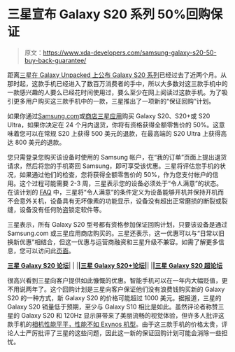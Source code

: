 # 三星宣布 Galaxy S20 系列 50%回购保证

> 原文：<https://www.xda-developers.com/samsung-galaxy-s20-50-buy-back-guarantee/>

距离[三星在 Galaxy Unpacked 上公布 Galaxy S20 系列](https://www.xda-developers.com/samsung-galaxy-s20-specs-features-pricing-availability/)已经过去了近两个月。从那时起，这款手机已经进入了数百万消费者的手中，所以大多数对这三款手机中的一款感兴趣的人要么已经花时间使用过，要么至少在网上阅读过这款手机。为了吸引更多用户购买这三款手机中的一款，三星推出了一项新的“保证回购”计划。

如果你通过[Samsung.com](https://shop-links.co/link/?exclusive=1&publisher_slug=xda&article_name=Samsung+will+buy+back+your+Galaxy+S20+for+50%25+of+the+price+any+time+within+24+months&article_url=https%3A%2F%2Fwww.xda-developers.com%2Fsamsung-galaxy-s20-50-buy-back-guarantee%2F&u1=UUxdaUeUpU27843&url=https%3A%2F%2Fwww.samsung.com%2Fus%2F&ourl=https%3A%2F%2Fwww.samsung.com%2F)或[商店三星应用](https://play.google.com/store/apps/details?id=com.samsung.ecomm)购买 Galaxy S20、S20+或 S20 Ultra，如果你决定在 24 个月内退货，你将有资格获得全额零售价的 50%。这意味着您可以在常规 S20 上获得 500 美元的退款，在最高端的 S20 Ultra 上获得高达 800 美元的退款。

您只需登录您购买该设备时使用的 Samsung 帐户，在“我的订单”页面上提出退货请求，然后将您的手机寄回 Samsung，即可享受该优惠。三星将评估您手机的状况，如果通过他们的检查，您将获得全额零售价的 50%，作为您支付帐户的信用。这个过程可能需要 2-3 周，三星表示您的设备必须处于“令人满意”的状态。在该计划的 [FAQ](https://shop-links.co/link/?exclusive=1&publisher_slug=xda&article_name=Samsung+will+buy+back+your+Galaxy+S20+for+50%25+of+the+price+any+time+within+24+months&article_url=https%3A%2F%2Fwww.xda-developers.com%2Fsamsung-galaxy-s20-50-buy-back-guarantee%2F&u1=UUxdaUeUpU27843&url=https%3A%2F%2Fwww.samsung.com%2Fus%2Fmobile%2Fbuy-back%2Ffrequently-asked-questions%2F) 中，三星将“令人满意”的条件定义为设备能够开机并保持开机而不会意外关机，设备具有无坏像素的功能显示，设备没有超出正常磨损的断裂或裂缝，设备没有任何防盗锁定软件等。

三星表示，所有 Galaxy S20 型号都有资格参加保证回购计划，只要该设备是通过 Samsung.com 或三星应用商店购买的。三星还表示，这一优惠可以与“日常以旧换新优惠”相结合，但这一优惠与运营商融资和三星升级不兼容。如需了解更多信息，您可以访问此[页面](https://shop-links.co/link/?exclusive=1&publisher_slug=xda&article_name=Samsung+will+buy+back+your+Galaxy+S20+for+50%25+of+the+price+any+time+within+24+months&article_url=https%3A%2F%2Fwww.xda-developers.com%2Fsamsung-galaxy-s20-50-buy-back-guarantee%2F&u1=UUxdaUeUpU27843&url=https%3A%2F%2Fwww.samsung.com%2Fus%2Fmobile%2Fbuy-back%2F)。

**[三星 Galaxy S20 论坛](https://forum.xda-developers.com/galaxy-s20)**| | |**|[三星 Galaxy S20+论坛](https://forum.xda-developers.com/galaxy-s20-plus)|**| |**|[三星 Galaxy S20 超论坛](https://forum.xda-developers.com/galaxy-s20-ultra)**

很高兴看到三星向客户提供如此慷慨的优惠。智能手机可以在一年内大幅贬值，更不用说两年了。这个回购计划是三星向客户保证他们没有浪费钱购买新的 Galaxy S20 的一种方式，新 Galaxy S20 的价格可能超过 1000 美元。据报道，三星的 Galaxy S20 销量低于预期，至少与 Galaxy S10 相比是如此。虽然评论者称赞三星的 Galaxy S20 和 120Hz 显示屏带来了美丽流畅的视觉体验，但许多人批评这款手机的[相机性能平平，性能不如 Exynos 机型](https://www.xda-developers.com/samsung-galaxy-s20-plus-review/)。由于这三款手机的价格太贵，评论人士严厉批评了三星的这些问题，因此这一新的保证回购计划可能会消除一些担忧。